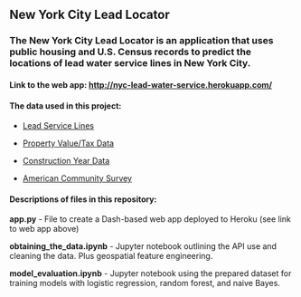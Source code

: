 ## New York City Lead Locator


### The New York City Lead Locator is an application that uses public housing and U.S. Census records to predict the locations of lead water service lines in New York City. 


#### Link to the web app: http://nyc-lead-water-service.herokuapp.com/ 


#### The data used in this project:


* [Lead Service Lines](https://data.cityofnewyork.us/Environment/Lead-Service-Line-Location-Coordinates/bnkq-6un4 "Lead Service Line Locations")

* [Property Value/Tax Data](https://data.cityofnewyork.us/City-Government/Property-Valuation-and-Assessment-Data/yjxr-fw8i "Property")

* [Construction Year Data](https://data.cityofnewyork.us/Housing-Development/Building-Footprints/nqwf-w8eh "Construction Year")

* [American Community Survey](https://factfinder.census.gov/faces/nav/jsf/pages/download_center.xhtml "ACS")


#### Descriptions of files in this repository:
 
**app.py** - File to create a Dash-based web app deployed to Heroku (see link to web app above)
 
**obtaining_the_data.ipynb** - Jupyter notebook outlining the API use and cleaning the data. Plus geospatial feature engineering.
 
**model_evaluation.ipynb** - Jupyter notebook using the prepared dataset for training models with logistic regression, random forest, and naive Bayes.
